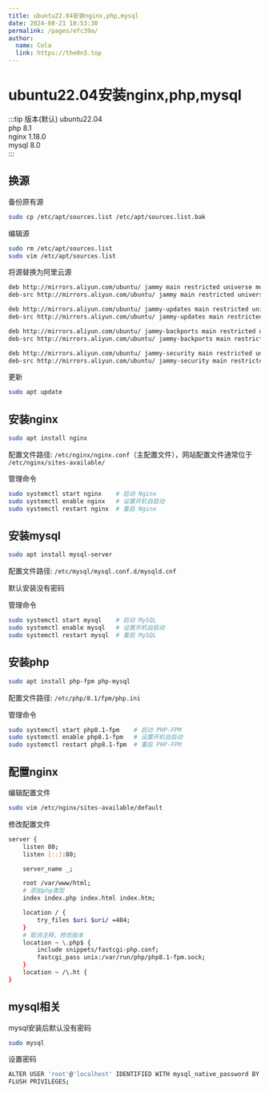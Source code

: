 ```yaml
---
title: ubuntu22.04安装nginx,php,mysql
date: 2024-08-21 18:53:30
permalink: /pages/efc39a/
author: 
  name: Cola
  link: https://the0n3.top
---
```

# ubuntu22.04安装nginx,php,mysql

:::tip 版本(默认)
ubuntu22.04  
php 8.1  
nginx 1.18.0  
mysql 8.0  
:::


## 换源

备份原有源

```bash
sudo cp /etc/apt/sources.list /etc/apt/sources.list.bak
```

编辑源

```bash
sudo rm /etc/apt/sources.list
sudo vim /etc/apt/sources.list
```

将源替换为阿里云源

```bash
deb http://mirrors.aliyun.com/ubuntu/ jammy main restricted universe multiverse
deb-src http://mirrors.aliyun.com/ubuntu/ jammy main restricted universe multiverse

deb http://mirrors.aliyun.com/ubuntu/ jammy-updates main restricted universe multiverse
deb-src http://mirrors.aliyun.com/ubuntu/ jammy-updates main restricted universe multiverse

deb http://mirrors.aliyun.com/ubuntu/ jammy-backports main restricted universe multiverse
deb-src http://mirrors.aliyun.com/ubuntu/ jammy-backports main restricted universe multiverse

deb http://mirrors.aliyun.com/ubuntu/ jammy-security main restricted universe multiverse
deb-src http://mirrors.aliyun.com/ubuntu/ jammy-security main restricted universe multiverse
```

更新

```bash
sudo apt update
```

## 安装nginx

```bash
sudo apt install nginx
```

配置文件路径: `/etc/nginx/nginx.conf`（主配置文件），网站配置文件通常位于 `/etc/nginx/sites-available/`

管理命令

```bash
sudo systemctl start nginx    # 启动 Nginx
sudo systemctl enable nginx   # 设置开机自启动
sudo systemctl restart nginx  # 重启 Nginx
```

## 安装mysql

```bash
sudo apt install mysql-server
```

配置文件路径: `/etc/mysql/mysql.conf.d/mysqld.cnf`

默认安装没有密码

管理命令

```bash
sudo systemctl start mysql    # 启动 MySQL
sudo systemctl enable mysql   # 设置开机自启动
sudo systemctl restart mysql  # 重启 MySQL
```

## 安装php

```bash
sudo apt install php-fpm php-mysql
```

配置文件路径: `/etc/php/8.1/fpm/php.ini`

管理命令
```bash
sudo systemctl start php8.1-fpm    # 启动 PHP-FPM
sudo systemctl enable php8.1-fpm   # 设置开机自启动
sudo systemctl restart php8.1-fpm  # 重启 PHP-FPM
```

## 配置nginx

编辑配置文件

```bash
sudo vim /etc/nginx/sites-available/default
```

修改配置文件

```bash
server {
    listen 80;
    listen [::]:80;

    server_name _;

    root /var/www/html;
    # 添加php类型
    index index.php index.html index.htm;

    location / {
        try_files $uri $uri/ =404;
    }
    # 取消注释，修改版本
    location ~ \.php$ {
        include snippets/fastcgi-php.conf;
        fastcgi_pass unix:/var/run/php/php8.1-fpm.sock;
    }
    location ~ /\.ht {
}
```

## mysql相关

mysql安装后默认没有密码

```bash
sudo mysql
```

设置密码

```bash
ALTER USER 'root'@'localhost' IDENTIFIED WITH mysql_native_password BY '新密码';
FLUSH PRIVILEGES;
```
